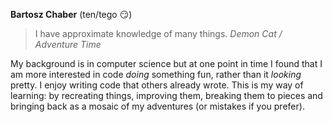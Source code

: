 **Bartosz Chaber** (ten/tego 😏)

> I have approximate knowledge of many things.
_Demon Cat / Adventure Time_

My background is in computer science but at one point in time I found that I am more interested in code *doing* something fun, rather than it *looking* pretty.
I enjoy writing code that others already wrote. This is my way of learning: by recreating things, improving them, breaking them to pieces and bringing back as a mosaic of my adventures (or mistakes if you prefer).

<!--
**bchaber/bchaber** is a ✨ _special_ ✨ repository because its `README.md` (this file) appears on your GitHub profile.

Here are some ideas to get you started:

- 🔭 I’m currently working on ...
- 🌱 I’m currently learning ...
- 👯 I’m looking to collaborate on ...
- 🤔 I’m looking for help with ...
- 💬 Ask me about ...
- 📫 How to reach me: ...
- 😄 Pronouns: ...
- ⚡ Fun fact: ...
👷
-->
